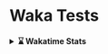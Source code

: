 # Waka Tests

<details closed>
  <summary><strong>⌛ Wakatime Stats</strong></summary>
    <br/>
    <!--START_SECTION:waka-->
    
    <!--END_SECTION:waka-->
</details>
